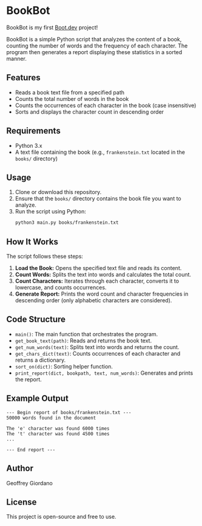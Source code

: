 # BookBot

BookBot is my first [Boot.dev](https://www.boot.dev) project!

BookBot is a simple Python script that analyzes the content of a book, counting the number of words and the frequency of each character. The program then generates a report displaying these statistics in a sorted manner.

## Features
- Reads a book text file from a specified path
- Counts the total number of words in the book
- Counts the occurrences of each character in the book (case insensitive)
- Sorts and displays the character count in descending order

## Requirements
- Python 3.x
- A text file containing the book (e.g., `frankenstein.txt` located in the `books/` directory)

## Usage
1. Clone or download this repository.
2. Ensure that the `books/` directory contains the book file you want to analyze.
3. Run the script using Python:
   ```sh
   python3 main.py books/frankenstein.txt
   ```

## How It Works
The script follows these steps:
1. **Load the Book:** Opens the specified text file and reads its content.
2. **Count Words:** Splits the text into words and calculates the total count.
3. **Count Characters:** Iterates through each character, converts it to lowercase, and counts occurrences.
4. **Generate Report:** Prints the word count and character frequencies in descending order (only alphabetic characters are considered).

## Code Structure
- `main()`: The main function that orchestrates the program.
- `get_book_text(path)`: Reads and returns the book text.
- `get_num_words(text)`: Splits text into words and returns the count.
- `get_chars_dict(text)`: Counts occurrences of each character and returns a dictionary.
- `sort_on(dict)`: Sorting helper function.
- `print_report(dict, bookpath, text, num_words)`: Generates and prints the report.

## Example Output
```
--- Begin report of books/frankenstein.txt ---
50000 words found in the document

The 'e' character was found 6000 times
The 't' character was found 4500 times
...

--- End report ---
```
## Author

Geoffrey Giordano

## License
This project is open-source and free to use.
